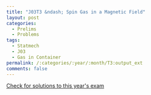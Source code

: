 ```yaml
---
title: "J03T3 &ndash; Spin Gas in a Magnetic Field"
layout: post
categories:
  - Prelims
  - Problems
tags:
  - Statmech
  - J03
  - Gas in Container
permalink: /:categories/:year/:month/T3:output_ext
comments: false
---
```

<object data="2003J3T.pdf" type="application/pdf" width="100%" height="500"></object>
<div class="message"><a href='https://princetonprelim.com/prelim/10/'>Check for solutions to this year's exam</a></div>